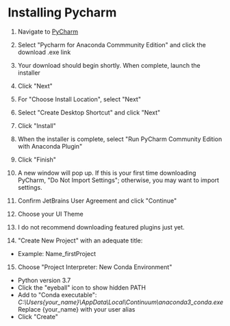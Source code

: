 # Installing Pycharm

1. Navigate to [PyCharm](https://jetbrains.com/pycharm/promo/anaconda)

2. Select "Pycharm for Anaconda Commmunity Edition" and click the download .exe link

3. Your download should begin shortly. When complete, launch the installer

4. Click "Next"

5. For "Choose Install Location", select "Next"

6. Select "Create Desktop Shortcut" and click "Next"

7. Click "Install"

8. When the installer is complete, select "Run PyCharm Community Edition with Anaconda Plugin"

9. Click "Finish"

10. A new window will pop up. If this is your first time downloading PyCharm, "Do Not Import Settings"; otherwise, you may want to import settings.

11. Confirm JetBrains User Agreement and click "Continue"

12. Choose your UI Theme

13. I do not recommend downloading featured plugins just yet.

14. "Create New Project" with an adequate title:  
  * Example: Name_firstProject

15. Choose "Project Interpreter: New Conda Environment"  
  * Python version 3.7
  * Click the "eyeball" icon to show hidden PATH
  * Add to "Conda executable":
    *C:\Users\{your_name}\AppData\Local\Continuum\anaconda3\_conda.exe*
    Replace {your_name} with your user alias
  * Click "Create"

